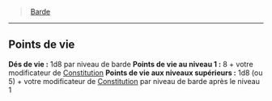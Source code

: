 ﻿---
!ClassHitPointsItem
HitDice: 1d8 par niveau de barde
HitPointsAt1stLevel: 8 + votre modificateur de [Constitution](hd_abilities_constitution.md)
HitPointsAtHigherLevels: 1d8 (ou 5) + votre modificateur de [Constitution](hd_abilities_constitution.md) par niveau de barde après le niveau 1
Id: bard_hd.md#points-de-vie
ParentLink: bard_hd.md#barde
Name: Points de vie
ParentName: Barde
NameLevel: 2
Attributes: {}
AttributesDictionary: >+
  {}

---
> [Barde](hd_bard.md)

---

## Points de vie

**Dés de vie :** 1d8 par niveau de barde
**Points de vie au niveau 1 :** 8 + votre modificateur de [Constitution](hd_abilities_constitution.md)
**Points de vie aux niveaux supérieurs :** 1d8 (ou 5) + votre modificateur de [Constitution](hd_abilities_constitution.md) par niveau de barde après le niveau 1

